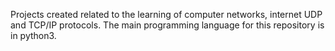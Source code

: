 Projects created related to the learning of computer networks, internet UDP and TCP/IP protocols. The main programming language for this repository is in python3. 
